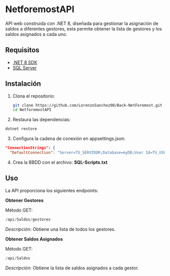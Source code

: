 # NetforemostAPI

API web construida con .NET 8, diseñada para gestionar la asignación de saldos a diferentes gestores, esta permite  obtener la lista de gestores y los saldos asignados a cada uno.

## Requisitos

- [.NET 8 SDK](https://dotnet.microsoft.com/download/dotnet/8.0)
- [SQL Server](https://www.microsoft.com/en-us/sql-server/sql-server-downloads)

## Instalación

1. Clona el repositorio:

   ```bash
   git clone https://github.com/LorenzoSanchez00/Back-NetForemost.git
   cd NetforemostAPI
   ```

2. Restaura las dependencias:

  ```bash
  dotnet restore
  ```

3. Configura la cadena de conexión en appsettings.json:

  ```json
  "ConnectionStrings": {
    "DefaultConnection": "Server=TU_SERVIDOR;Database=myDB;User Id=TU_USUARIO;Password=TU_CONTRASEÑA;"}
  ```

4. Crea la BBDD con el archivo: **SQL-Scripts.txt**

## Uso

La API proporciona los siguientes endpoints:

**Obtener Gestores**

Método GET:
  ```C#
  /api/Saldos/gestores
  ```

*Descripción:* Obtiene una lista de todos los gestores.

**Obtener Saldos Asignados**

Método GET: 
  ```C#
  /api/Saldos
  ```

*Descripción:* Obtiene la lista de saldos asignados a cada gestor.
